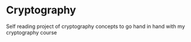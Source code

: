 # Cryptography
Self reading project of cryptography concepts to go hand in hand with my cryptography course
